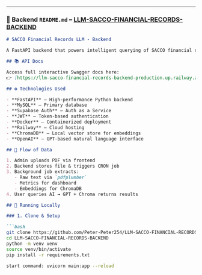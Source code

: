 
---

### 🧠 Backend `README.md` – [LLM-SACCO-FINANCIAL-RECORDS-BACKEND](https://github.com/Peter-Peter254/LLM-SACCO-FINANCIAL-RECORDS-BACKEND)

```markdown
# SACCO Financial Records LLM - Backend

A FastAPI backend that powers intelligent querying of SACCO financial statements. It uses OpenAI, ChromaDB, and cron-based extraction pipelines to transform PDFs into structured metrics and embeddings.

## 📚 API Docs

Access full interactive Swagger docs here:  
👉 [https://llm-sacco-financial-records-backend-production.up.railway.app/docs](https://llm-sacco-financial-records-backend-production.up.railway.app/docs)

## ⚙️ Technologies Used

- **FastAPI** – High-performance Python backend
- **MySQL** – Primary database
- **Supabase Auth** – Auth as a Service
- **JWT** – Token-based authentication
- **Docker** – Containerized deployment
- **Railway** – Cloud hosting
- **ChromaDB** – Local vector store for embeddings
- **OpenAI** – GPT-based natural language interface

## 🔄 Flow of Data

1. Admin uploads PDF via frontend
2. Backend stores file & triggers CRON job
3. Background job extracts:
   - Raw text via `pdfplumber`
   - Metrics for dashboard
   - Embeddings for ChromaDB
4. User queries AI → GPT + Chroma returns results

## 🚀 Running Locally

### 1. Clone & Setup

```bash
git clone https://github.com/Peter-Peter254/LLM-SACCO-FINANCIAL-RECORDS-BACKEND.git
cd LLM-SACCO-FINANCIAL-RECORDS-BACKEND
python -m venv venv
source venv/bin/activate
pip install -r requirements.txt

start command: uvicorn main:app --reload    
